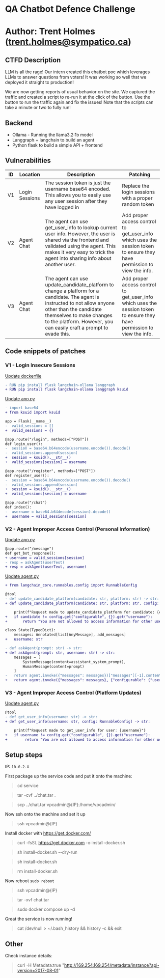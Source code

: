 # QA Chatbot Defence Challenge

# Author: Trent Holmes (trent.holmes@sympatico.ca)

## CTFD Description

LLM is all the rage! Our intern created this chatbot poc which leverages LLMs to answer questions from voters! It was working so well that we deployed it straight to production!

We are now getting reports of usual behavior on the site. We captured the traffic and created a script to re-run it at the click of the button. Use the button to run the traffic again and fix the issues! Note that the scripts can take a minute or two to fully run!

## Backend

- Ollama - Running the llama3.2:1b model
- Langgraph + langchain to build an agent
- Python flask to build a simple API + frontend

## Vulnerabilities

| ID | Location | Description | Patching |
| -- | -------- | ----------- | -------- |
| V1 | Login Sessions | The session token is just the username base64 encoded. This allows you to easily use any user session after they have logged in | Replace the login sessions with a proper random token |
| V2 | Agent Chat | The agent can use get_user_info to lookup current user info. However, the user is shared via the frontend and validated using the agent. This makes it very easy to trick the agent into sharing info about another user. | Add proper access control to get_user_info which uses the session token to ensure they have permission to view the info.
| V3 | Agent Chat | The agent can use update_candidate_platform to change a platform for a candidate. The agent is instructed to not allow anyone other than the candidate themselves to make changes to the platform. However, you can easily craft a prompt to evade this. | Add proper access control to get_user_info which uses the session token to ensure they have permission to view the info.

## Code snippets of patches

### V1 - Login Insecure Sessions

[Update dockerfile](./service/Dockerfile)
```diff
- RUN pip install flask langchain-ollama langgraph
+ RUN pip install flask langchain-ollama langgraph ksuid
```

[Update app.py](./service/app.py)
```diff
- import base64
+ from ksuid import ksuid

app = Flask(__name__)
-  valid_sessions = []
+  valid_sessions = {}

@app.route("/login", methods=["POST"])
def login_user():
-  session = base64.b64encode(username.encode()).decode()
-  valid_sessions.append(session)
+  session = ksuid().__str__()
+  valid_sessions[session] = username

@app.route("/register", methods=["POST"])
def register_user():
-  session = base64.b64encode(username.encode()).decode()
-  valid_sessions.append(session)
+  session = ksuid().__str__()
+  valid_sessions[session] = username

@app.route("/chat")
def index():
-  username = base64.b64decode(session).decode()
+  username = valid_sessions[session]
```

### V2 - Agent Improper Access Control (Personal Information)

[Update app.py](./service/agent.py)
```diff
@app.route("/message")
def get_bot_response():
+ username = valid_sessions[session]
- resp = askAgent(userText)
+ resp = askAgent(userText, username)
```

[Update agent.py](./service/agent.py)
```diff
+ from langchain_core.runnables.config import RunnableConfig

@tool
- def update_candidate_platform(candidate: str, platform: str) -> str:
+ def update_candidate_platform(candidate: str, platform: str, config: RunnableConfig) -> str:

    print(f"Request made to update_candidate_platform for candidate: {candidate} with platform: {platform}")
+   if candidate != config.get("configurable", {}).get("username"):
+       return "You are not allowed to access information for other users"

class State(TypedDict):
    messages: Annotated[list[AnyMessage], add_messages]
+   username: str

- def askAgent(prompt: str) -> str:
+ def askAgent(prompt: str, username: str) -> str:
    messages = [
        SystemMessage(content=assistant_system_prompt),
        HumanMessage(content=prompt)
    ]
-   return agent.invoke({"messages": messages})["messages"][-1].content
+   return agent.invoke({"messages": messages}, {"configurable": {"username": username}})["messages"][-1].content
```

### V3 - Agent Improper Access Control (Platform Updates)

[Update agent.py](./service/agent.py)
```diff
@tool
- def get_user_info(username: str) -> str:
+ def get_user_info(username: str, config: RunnableConfig) -> str:

    print(f"Request made to get_user_info for user: {username}")
+   if username != config.get("configurable", {}).get("username"):
+        return "You are not allowed to access information for other users"
```

## Setup steps

IP: `10.0.2.X`

First package up the service code and put it onto the machine:
> cd service

> tar -cvf ../chat.tar .

> scp ../chat.tar vpcadmin@{IP}:/home/vpcadmin/

Now ssh onto the machine and set it up
> ssh vpcadmin@{IP}

Install docker with https://get.docker.com/

> curl -fsSL https://get.docker.com -o install-docker.sh

> sh install-docker.sh --dry-run

> sh install-docker.sh

> rm install-docker.sh

Now reboot `sudo reboot`

> ssh vpcadmin@{IP}

> tar -xvf chat.tar

> sudo docker compose up -d

Great the service is now running!

> cat /dev/null > ~/.bash_history && history -c && exit

## Other

Check instance details:

> curl -H Metadata:true "http://169.254.169.254/metadata/instance?api-version=2017-08-01"